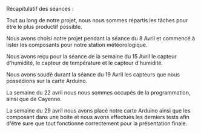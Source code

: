 Récapitulatif des séances :

Tout au long de notre projet, nous nous sommes répartis les tâches pour être le plus productif possible.

Nous avons choisi notre projet pendant la séance du 8 Avril et commencé à lister les composants pour notre station météorologique.

Nous avons reçu pour la séance de la semaine du 15 Avril le capteur d'humidité, le capteur de température et le capteur d'humidité.

Nous avons soudé durant la séance du 19 Avril les capteurs que nous possédions sur la carte Arduino.

La semaine du 22 avril nous nous sommes occupés de la programmation, ainsi que de Cayenne.

La semaine du 29 avril nous avons placé notre carte Arduino ainsi que les composant dans une boite et nous avons effectués les derniers tests afin d'être sure que tout fonctionne correctement pour la présentation finale.
